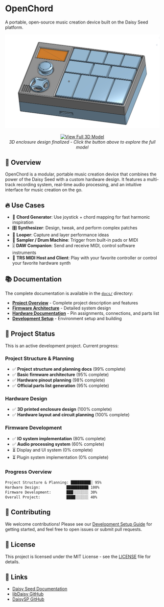 # OpenChord

A portable, open-source music creation device built on the Daisy Seed platform.

<div align="center">
  <img src="images/Enclosure.jpeg" width="600" alt="OpenChord 3D Enclosure Design">
  <br><br>
  <a href="https://cad.onshape.com/documents/ba31b49b2d69ae60e3c7e665/w/702c47d3131326b0bcdb3b01/e/0e96b76ad6aba8c5e2682321?renderMode=0&uiState=688ae55320c7c16e74ffb3b5">
    <img src="https://img.shields.io/badge/Onshape-View%20Full%203D%20Model-0066CC?style=for-the-badge&logo=onshape&logoColor=white" alt="View Full 3D Model">
  </a>
  <br>
  <em>3D enclosure design finalized - Click the button above to explore the full model</em>
</div>

## 🎵 Overview

OpenChord is a modular, portable music creation device that combines the power of the Daisy Seed with a custom hardware design. It features a multi-track recording system, real-time audio processing, and an intuitive interface for music creation on the go.

## 🔥 Use Cases

* 🎹 **Chord Generator**: Use joystick + chord mapping for fast harmonic inspiration
* 🎛️ **Synthesizer**: Design, tweak, and perform complex patches
* 🔁 **Looper**: Capture and layer performance ideas
* 🥁 **Sampler / Drum Machine**: Trigger from built-in pads or MIDI
* 🎚️ **DAW Companion**: Send and receive MIDI, control software instruments
* 🎼 **TRS MIDI Host and Client**: Play with your favorite controller or control your favorite hardware synth

## 📚 Documentation

The complete documentation is available in the [`docs/`](docs/) directory:

- **[Project Overview](docs/overview/project_overview.md)** - Complete project description and features
- **[Firmware Architecture](docs/architecture/firmware_architecture.md)** - Detailed system design
- **[Hardware Documentation](docs/hardware/)** - Pin assignments, connections, and parts list
- **[Development Setup](docs/development/setup.md)** - Environment setup and building

## 🎯 Project Status

This is an active development project. Current progress:

### Project Structure & Planning
- ✅ **Project structure and planning docs** (99% complete)
- ✅ **Basic firmware architecture** (95% complete)
- ✅ **Hardware pinout planning** (98% complete)
- ✅ **Official parts list generation** (95% complete)

### Hardware Design
- ✅ **3D printed enclosure design** (100% complete)
- ✅ **Hardware layout and circuit planning** (100% complete)

### Firmware Development
- ✅ **IO system implementation** (80% complete)
- ✅ **Audio processing system** (60% complete)
- ⏳ Display and UI system (0% complete)
- ⏳ Plugin system implementation (0% complete)

### Progress Overview
```
Project Structure & Planning: █████████░ 95%
Hardware Design:            ██████████ 100%
Firmware Development:       ███░░░░░░░ 30%
Overall Project:            ████░░░░░░ 40%
```

## 🤝 Contributing

We welcome contributions! Please see our [Development Setup Guide](docs/development/setup.md) for getting started, and feel free to open issues or submit pull requests.

## 📄 License

This project is licensed under the MIT License - see the [LICENSE](LICENSE) file for details.

## 🔗 Links

- [Daisy Seed Documentation](https://daisy.audio/)
- [libDaisy GitHub](https://github.com/electro-smith/libDaisy)
- [DaisySP GitHub](https://github.com/electro-smith/DaisySP) 